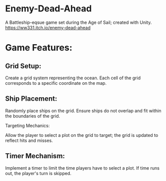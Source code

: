 # Enemy-Dead-Ahead

A Battleship-eqsue game set during the Age of Sail; created with Unity.
https://ww331.itch.io/enemy-dead-ahead

# Game Features:

## Grid Setup:

Create a grid system representing the ocean.
Each cell of the grid corresponds to a specific coordinate on the map.

## Ship Placement:

Randomly place ships on the grid.
Ensure ships do not overlap and fit within the boundaries of the grid.

Targeting Mechanics:

Allow the player to select a plot on the grid to target; the grid is updated to reflect hits and misses.

## Timer Mechanism:

Implement a timer to limit the time players have to select a plot.
If time runs out, the player's turn is skipped.
